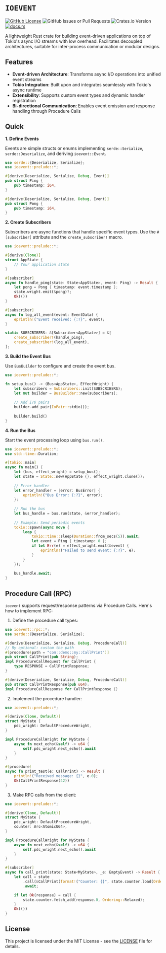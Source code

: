 # `IOEVENT`

[![GitHub License](https://img.shields.io/github/license/BERADQ/ioevent)](https://github.com/BERADQ/ioevent/blob/main/LICENSE)
![GitHub Issues or Pull Requests](https://img.shields.io/github/issues/BERADQ/ioevent)
![Crates.io Version](https://img.shields.io/crates/v/ioevent)
[![docs.rs](https://img.shields.io/docsrs/ioevent)](https://docs.rs/ioevent/latest/ioevent)

A lightweight Rust crate for building event-driven applications on top of Tokio's async I/O streams with low overhead. Facilitates decoupled architectures, suitable for inter-process communication or modular designs.

## Features
- **Event-driven Architecture**: Transforms async I/O operations into unified event streams
- **Tokio Integration**: Built upon and integrates seamlessly with Tokio's async runtime
- **Extensibility**: Supports custom event types and dynamic handler registration
- **Bi-directional Communication**: Enables event emission and response handling through Procedure Calls

## Quick

**1. Define Events**

Events are simple structs or enums implementing `serde::Serialize`, `serde::Deserialize`, and deriving `ioevent::Event`.

```rust
use serde::{Deserialize, Serialize};
use ioevent::prelude::*;

#[derive(Deserialize, Serialize, Debug, Event)]
pub struct Ping {
    pub timestamp: i64,
}

#[derive(Deserialize, Serialize, Debug, Event)]
pub struct Pong {
    pub timestamp: i64,
}
```

**2. Create Subscribers**

Subscribers are async functions that handle specific event types. Use the `#[subscriber]` attribute and the `create_subscriber!` macro.

```rust
use ioevent::prelude::*;

#[derive(Clone)]
struct AppState {
    // Your application state
}

#[subscriber]
async fn handle_ping(state: State<AppState>, event: Ping) -> Result {
    let pong = Pong { timestamp: event.timestamp };
    state.wright.emit(&pong)?;
    Ok(())
}

#[subscriber]
async fn log_all_event(event: EventData) {
    eprintln!("Event received: {:?}", event);
}

static SUBSCRIBERS: &[Subscriber<AppState>] = &[
    create_subscriber!(handle_ping),
    create_subscriber!(log_all_event),
];
```

**3. Build the Event Bus**

Use `BusBuilder` to configure and create the event bus.

```rust
use ioevent::prelude::*;

fn setup_bus() -> (Bus<AppState>, EffectWright) {
    let subscribers = Subscribers::init(SUBSCRIBERS);
    let mut builder = BusBuilder::new(subscribers);
    
    // Add I/O pairs
    builder.add_pair(IoPair::stdio());
    
    builder.build()
}
```

**4. Run the Bus**

Start the event processing loop using `bus.run()`.

```rust
use ioevent::prelude::*;
use std::time::Duration;

#[tokio::main]
async fn main() {
    let (bus, effect_wright) = setup_bus();
    let state = State::new(AppState {}, effect_wright.clone());
    
    // Error handler
    let error_handler = |error: BusError| {
        eprintln!("Bus Error: {:?}", error);
    };
    
    // Run the bus
    let bus_handle = bus.run(state, &error_handler);
    
    // Example: Send periodic events
    tokio::spawn(async move {
        loop {
            tokio::time::sleep(Duration::from_secs(5)).await;
            let event = Ping { timestamp: 0 };
            if let Err(e) = effect_wright.emit(&event) {
                eprintln!("Failed to send event: {:?}", e);
            }
        }
    });
    
    bus_handle.await;
}
```

## Procedure Call (RPC)

`ioevent` supports request/response patterns via Procedure Calls. Here's how to implement RPC:

1. Define the procedure call types:

```rust
use ioevent::rpc::*;
use serde::{Deserialize, Serialize};

#[derive(Deserialize, Serialize, Debug, ProcedureCall)]
// By optional: custom the path
#[procedure(path = "com::demo::my::CallPrint")]
pub struct CallPrint(pub String);
impl ProcedureCallRequest for CallPrint {
    type RESPONSE = CallPrintResponse;
}

#[derive(Deserialize, Serialize, Debug, ProcedureCall)]
pub struct CallPrintResponse(pub u64);
impl ProcedureCallResponse for CallPrintResponse {}
```

2. Implement the procedure handler:

```rust
use ioevent::prelude::*;

#[derive(Clone, Default)]
struct MyState {
    pdc_wright: DefaultProcedureWright,
}

impl ProcedureCallWright for MyState {
    async fn next_echo(&self) -> u64 {
        self.pdc_wright.next_echo().await
    }
}

#[procedure]
async fn print_test(e: CallPrint) -> Result {
    println!("Received message: {}", e.0);
    Ok(CallPrintResponse(42))
}
```

3. Make RPC calls from the client:

```rust
use ioevent::prelude::*;

#[derive(Clone, Default)]
struct MyState {
    pdc_wright: DefaultProcedureWright,
    counter: Arc<AtomicU64>,
}

impl ProcedureCallWright for MyState {
    async fn next_echo(&self) -> u64 {
        self.pdc_wright.next_echo().await
    }
}

#[subscriber]
async fn call_print(state: State<MyState>, _e: EmptyEvent) -> Result {
    let call = state
        .call(&CallPrint(format!("Counter: {}", state.counter.load(Ordering::Relaxed))))
        .await;

    if let Ok(response) = call {
        state.counter.fetch_add(response.0, Ordering::Relaxed);
    }
    Ok(())
}
```

## License

This project is licensed under the MIT License - see the [LICENSE](LICENSE) file for details.